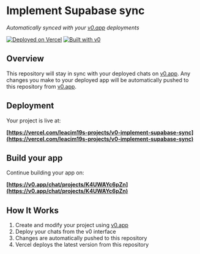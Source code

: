 # Implement Supabase sync

*Automatically synced with your [v0.app](https://v0.app) deployments*

[![Deployed on Vercel](https://img.shields.io/badge/Deployed%20on-Vercel-black?style=for-the-badge&logo=vercel)](https://vercel.com/leacim19s-projects/v0-implement-supabase-sync)
[![Built with v0](https://img.shields.io/badge/Built%20with-v0.app-black?style=for-the-badge)](https://v0.app/chat/projects/K4UWAYc6pZn)

## Overview

This repository will stay in sync with your deployed chats on [v0.app](https://v0.app).
Any changes you make to your deployed app will be automatically pushed to this repository from [v0.app](https://v0.app).

## Deployment

Your project is live at:

**[https://vercel.com/leacim19s-projects/v0-implement-supabase-sync](https://vercel.com/leacim19s-projects/v0-implement-supabase-sync)**

## Build your app

Continue building your app on:

**[https://v0.app/chat/projects/K4UWAYc6pZn](https://v0.app/chat/projects/K4UWAYc6pZn)**

## How It Works

1. Create and modify your project using [v0.app](https://v0.app)
2. Deploy your chats from the v0 interface
3. Changes are automatically pushed to this repository
4. Vercel deploys the latest version from this repository

